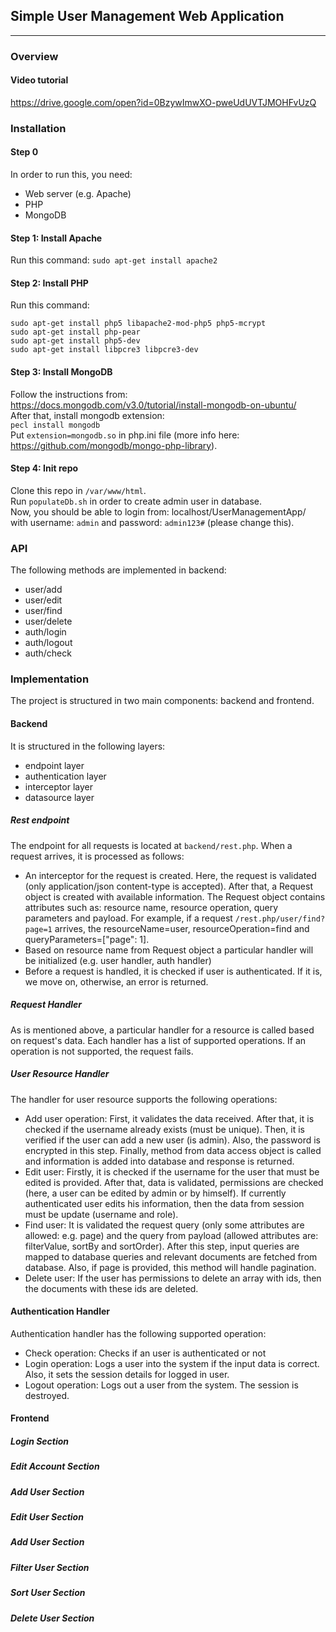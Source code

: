 ## Simple User Management Web Application
---

### Overview

#### Video tutorial
 https://drive.google.com/open?id=0BzywImwXO-pweUdUVTJMOHFvUzQ

### Installation

#### Step 0
 In order to run this, you need:
 + Web server (e.g. Apache)
 + PHP
 + MongoDB

#### Step 1: Install Apache
 Run this command:
`sudo apt-get install apache2`

#### Step 2: Install PHP
 Run this command:
 ```
 sudo apt-get install php5 libapache2-mod-php5 php5-mcrypt
 sudo apt-get install php-pear
 sudo apt-get install php5-dev
 sudo apt-get install libpcre3 libpcre3-dev
 ```

#### Step 3: Install MongoDB
 Follow the instructions from: https://docs.mongodb.com/v3.0/tutorial/install-mongodb-on-ubuntu/  
 After that, install mongodb extension:  
 `pecl install mongodb`  
 Put `extension=mongodb.so` in php.ini file (more info here: https://github.com/mongodb/mongo-php-library).

#### Step 4: Init repo
 Clone this repo in `/var/www/html`.  
 Run `populateDb.sh` in order to create admin user in database.    
 Now, you should be able to login from: localhost/UserManagementApp/ with username: `admin` and password: `admin123#` (please
 change this).

### API
 The following methods are implemented in backend:
 + user/add
 + user/edit
 + user/find
 + user/delete
 + auth/login
 + auth/logout
 + auth/check


### Implementation
 The project is structured in two main components: backend and frontend.

#### Backend

 It is structured  in the following layers:
 + endpoint layer
 + authentication layer
 + interceptor layer
 + datasource layer

##### Rest endpoint
 The endpoint for all requests is located at `backend/rest.php`. When a request arrives, it is processed as follows:
 + An interceptor for the request is created. Here, the request is validated (only application/json content-type is
   accepted). After that, a Request object is created with available information. The Request object contains attributes
   such as: resource name, resource operation, query parameters and payload. For example, if a request `/rest.php/user/find?page=1`
   arrives, the resourceName=user, resourceOperation=find and queryParameters=\["page": 1\].
 + Based on resource name from Request object a particular handler will be initialized (e.g. user handler, auth handler)
 + Before a request is handled, it is checked if user is authenticated. If it is, we move on, otherwise, an error is returned.
 
##### Request Handler
 As is mentioned above, a particular handler for a resource is called based on request's data. Each handler has a list of
 supported operations. If an operation is not supported, the request fails.

##### User Resource Handler
 The handler for user resource supports the following operations:
 + Add user operation: First, it validates the data received. After that, it is checked if the username already exists
   (must be unique). Then, it is verified if the user can add a new user (is admin). Also, the password is encrypted in
    this step. Finally, method from data access object is called and information is added into database and response is 
    returned.
 + Edit user: Firstly, it is checked if the username for the user that must be edited is provided. After that, data is
   validated, permissions are checked (here, a user can be edited by admin or by himself). If currently authenticated
   user edits his information, then the data from session must be update (username and role).
 + Find user: It is validated the request query (only some attributes are allowed: e.g. page) and the query from payload
   (allowed attributes are: filterValue, sortBy and sortOrder). After this step, input queries are mapped to database
   queries and relevant documents are fetched from database. Also, if page is provided, this method will handle pagination.
 + Delete user: If the user has permissions to delete an array with ids, then the documents with these ids are deleted. 

#### Authentication Handler
 Authentication handler has the following supported operation:
 + Check operation: Checks if an user is authenticated or not
 + Login operation: Logs a user into the system if the input data is correct. Also, it sets the session details for logged
   in user.
 + Logout operation: Logs out a user from the system. The session is destroyed.  

#### Frontend

##### Login Section
##### Edit Account Section
##### Add User Section
##### Edit User Section
##### Add User Section
##### Filter User Section
##### Sort User Section
##### Delete User Section

